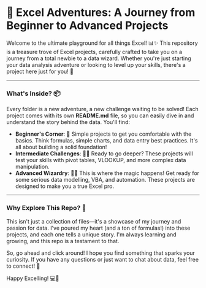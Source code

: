 # 🚀 Excel Adventures: A Journey from Beginner to Advanced Projects

Welcome to the ultimate playground for all things Excel! 📊✨ This repository is a treasure trove of Excel projects, carefully crafted to take you on a journey from a total newbie to a data wizard. Whether you're just starting your data analysis adventure or looking to level up your skills, there's a project here just for you! 🤩

___

### What's Inside? 📦

Every folder is a new adventure, a new challenge waiting to be solved! Each project comes with its own **README.md** file, so you can easily dive in and understand the story behind the data. You'll find:

* **Beginner's Corner**: 🐣 Simple projects to get you comfortable with the basics. Think formulas, simple charts, and data entry best practices. It's all about building a solid foundation!
* **Intermediate Challenges**: 🧗‍♀️ Ready to go deeper? These projects will test your skills with pivot tables, VLOOKUP, and more complex data manipulation.
* **Advanced Wizardry**: 🧙‍♂️ This is where the magic happens! Get ready for some serious data modelling, VBA, and automation. These projects are designed to make you a true Excel pro.

--- 

### Why Explore This Repo? 🤔

This isn't just a collection of files—it's a showcase of my journey and passion for data. I've poured my heart (and a ton of formulas!) into these projects, and each one tells a unique story. I'm always learning and growing, and this repo is a testament to that.

So, go ahead and click around! I hope you find something that sparks your curiosity. If you have any questions or just want to chat about data, feel free to connect! 🤝

Happy Excelling! 💻🎉
